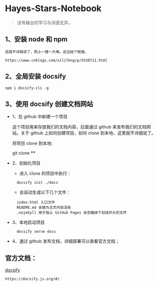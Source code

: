 # Hayes-Stars-Notebook

> 没有输出的学习与消遣无异。

## 1、安装 node 和 npm

```
这就不详细说了，网上一搜一大堆。这边给个链接。

https://www.cnblogs.com/xilifeng/p/5538711.html

```

## 2、全局安装 docsify

```
npm i docsify-cli -g

```

## 3、使用 docsify 创建文档网站

- 1、在 github 中新建一个项目

  这个项目用来存放我们的文档内容，后面通过 github 来发布我们的文档网站。关于 github 上如何创建项目，如何 clone 到本地，这里就不详细说了。

  将项目 clone 到本地:

  git clone **\*\***

- 2、初始化项目
  - 进入 clone 的项目中执行：
  ```
    docsify init ./docs
  ```
  - 会自动生成以下几个文件：
  ```
    index.html 入口文件
    README.md 会做为主页内容渲染
    .nojekyll 用于阻止 GitHub Pages 会忽略掉下划线开头的文件
  ```
- 3、本地启动项目
  ```
    docsify serve docs
  ```
- 4、通过 github 发布文档，详细部署可以查看官方文档；

## 官方文档：

[docsify](https://docsify.js.org/#/)

```
https://docsify.js.org/#/

```
